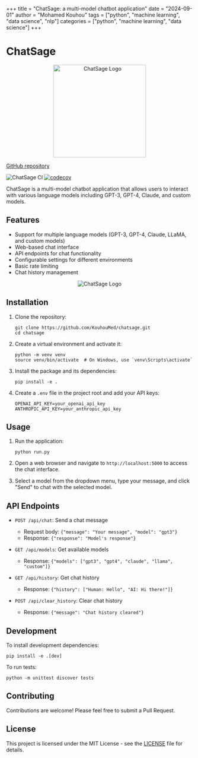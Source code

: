 +++
title = "ChatSage: a multi-model chatbot application"
date = "2024-09-01"
author = "Mohamed Kouhou"
tags = ["python", "machine learning", "data science", "nlp"]
categories = ["python", "machine learning", "data science"]
+++

# ChatSage

<div align="center">
  <img src="/chatsage-logo.svg" alt="ChatSage Logo" width="250"/>
</div>


[GitHub repository](https://github.com/KouhouMed/ChatSage)


![ChatSage CI](https://github.com/KouhouMed/chatsage/workflows/ChatSage%20CI/badge.svg)
[![codecov](https://codecov.io/gh/KouhouMed/chatsage/branch/main/graph/badge.svg)](https://codecov.io/gh/KouhouMed/chatsage)

ChatSage is a multi-model chatbot application that allows users to interact with various language models including GPT-3, GPT-4, Claude, and custom models.

## Features

- Support for multiple language models (GPT-3, GPT-4, Claude, LLaMA, and custom models)
- Web-based chat interface
- API endpoints for chat functionality
- Configurable settings for different environments
- Basic rate limiting
- Chat history management

<div align="center">
  <img src="/chatsage-ui.png" alt="ChatSage Logo"/>
</div>

## Installation

1. Clone the repository:
   ```
   git clone https://github.com/KouhouMed/chatsage.git
   cd chatsage
   ```

2. Create a virtual environment and activate it:
   ```
   python -m venv venv
   source venv/bin/activate  # On Windows, use `venv\Scripts\activate`
   ```

3. Install the package and its dependencies:
   ```
   pip install -e .
   ```

4. Create a `.env` file in the project root and add your API keys:
   ```
   OPENAI_API_KEY=your_openai_api_key
   ANTHROPIC_API_KEY=your_anthropic_api_key
   ```

## Usage

1. Run the application:
   ```
   python run.py
   ```

2. Open a web browser and navigate to `http://localhost:5000` to access the chat interface.

3. Select a model from the dropdown menu, type your message, and click "Send" to chat with the selected model.

## API Endpoints

- `POST /api/chat`: Send a chat message
  - Request body: `{"message": "Your message", "model": "gpt3"}`
  - Response: `{"response": "Model's response"}`

- `GET /api/models`: Get available models
  - Response: `{"models": ["gpt3", "gpt4", "claude", "llama", "custom"]}`

- `GET /api/history`: Get chat history
  - Response: `{"history": ["Human: Hello", "AI: Hi there!"]}`

- `POST /api/clear_history`: Clear chat history
  - Response: `{"message": "Chat history cleared"}`

## Development

To install development dependencies:
```
pip install -e .[dev]
```

To run tests:
```
python -m unittest discover tests
```

## Contributing

Contributions are welcome! Please feel free to submit a Pull Request.

## License

This project is licensed under the MIT License - see the [LICENSE](LICENSE) file for details.